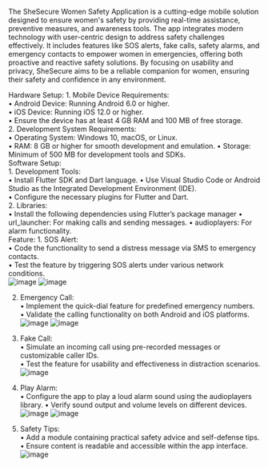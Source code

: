 The SheSecure Women Safety Application is a cutting-edge mobile solution designed to ensure women's safety by providing real-time assistance, preventive measures, and awareness tools. The app integrates modern technology with user-centric design to address safety challenges effectively. It includes features like SOS alerts, fake calls, safety alarms, and emergency contacts to empower women in emergencies, offering both proactive and reactive safety solutions. By focusing on usability and privacy, SheSecure aims to be a reliable companion for women, ensuring their safety and confidence in any environment.

Hardware Setup:
          1. Mobile Device Requirements:  
          •	Android Device: Running Android 6.0 or higher.  
          •	iOS Device: Running iOS 12.0 or higher.  
          •	Ensure the device has at least 4 GB RAM and 100 MB of free storage.  
          2. Development System Requirements:  
          •	Operating System: Windows 10, macOS, or Linux.  
          •	RAM: 8 GB or higher for smooth development and emulation.
          •	Storage: Minimum of 500 MB for development tools and SDKs.  
Software Setup:	  
          1. Development Tools:  
          •	Install Flutter SDK and Dart language.
          •	Use Visual Studio Code or Android Studio as the Integrated Development Environment (IDE).  
          •	Configure the necessary plugins for Flutter and Dart.  
          2. Libraries:  
          •	Install the following dependencies using Flutter’s package manager
          •	url_launcher: For making calls and sending messages. 
          •	audioplayers: For alarm functionality.   
Feature:
        1. SOS Alert:  
        •	Code the functionality to send a distress message  via SMS to emergency contacts.  
        •	Test the feature by triggering SOS alerts under various network conditions.  
        ![image](https://github.com/user-attachments/assets/8cd67323-781e-4889-940b-e3d8c62e0546)
        ![image](https://github.com/user-attachments/assets/8ebfd9be-dac2-444b-ac48-7037b2206d04)

2. Emergency Call:  
        •	Implement the quick-dial feature for predefined emergency numbers.  
        •	Validate the calling functionality on both Android and iOS platforms.  
        ![image](https://github.com/user-attachments/assets/ac320d65-776f-4d28-b3e2-ed120f465aa0)
![image](https://github.com/user-attachments/assets/e2614bfe-4acb-4594-a090-34bfcbb6c1f1)

 3. Fake Call:  
        •	Simulate an incoming call using pre-recorded messages or customizable caller IDs.  
        •	Test the feature for usability and effectiveness in distraction scenarios.
    ![image](https://github.com/user-attachments/assets/df472066-ca38-4750-81d6-9945b756cb71)

4. Play Alarm:  
        •	Configure the app to play a loud alarm sound using the audioplayers library. 
        •	Verify sound output and volume levels on different devices.
   ![image](https://github.com/user-attachments/assets/58f5884c-85a7-42d1-816e-3fd560afaafd)
![image](https://github.com/user-attachments/assets/eac7bfc6-dee9-4579-8c4f-68e9671eba99)
5. Safety Tips:  
        •	Add a module containing practical safety advice and self-defense tips.  
        •	Ensure content is readable and accessible within the app interface.  
![image](https://github.com/user-attachments/assets/9791a50c-6fcc-4b7a-9d9f-73154fd7921c)
